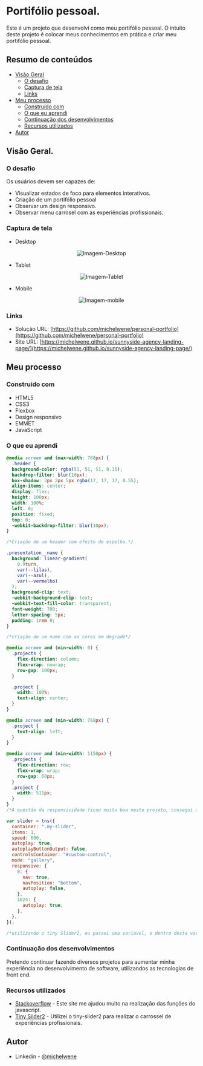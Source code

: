 # Portifólio pessoal.

Este é um projeto que desenvolvi como meu portifólio pessoal. O intuito deste projeto é colocar meus conhecimentos em prática e criar meu portifólio pessoal.

## Resumo de conteúdos

- [Visão Geral](#Visão-Geral)
  - [O desafio](#O-desafio)
  - [Captura de tela](#Captura-de-tela)
  - [Links](#Links)
- [Meu processo](#Meu-processo)
  - [Construído com](#Constrído-com)
  - [O que eu aprendi](#O-que-eu-aprendi)
  - [Continuação dos desenvolvimentos](#Continuação-dos-desenvolvimentos)
  - [Recursos utilizados](#Recursos-utilizados)
- [Autor](#Autor)

## Visão Geral.

### O desafio

Os usuários devem ser capazes de:

- Visualizar estados de foco para elementos interativos.
- Criação de um portifólio pessoal
- Observar um design responsivo.
- Observar menu carrosel com as experiências profissionais.

### Captura de tela

- Desktop
<p  align="center" >
  <img src="assets/images/desktop.png"alt="Imagem-Desktop"/>
</p>

- Tablet
<p  align="center" >
<img src="assets/images/tablet.png"alt="Imagem-Tablet"/>
</p>

- Mobile
<p  align="center" >
<img src="assets/images/mobile.png"alt="Imagem-mobile"/>
</p>

### Links

- Solução URL: [https://github.com/michelwene/personal-portfolio](https://github.com/michelwene/personal-portfolio)
- Site URL: [https://michelwene.github.io/sunnyside-agency-landing-page/](https://michelwene.github.io/sunnyside-agency-landing-page/)

## Meu processo

### Construído com

- HTML5
- CSS3
- Flexbox
- Design responsivo
- EMMET
- JavaScript

### O que eu aprendi

```css
@media screen and (max-width: 768px) {
  .header {
  background-color: rgba(51, 51, 51, 0.15);
  backdrop-filter: blur(10px);
  box-shadow: 3px 2px 5px rgba(17, 17, 17, 0.55);
  align-items: center;
  display: flex;
  height: 100px;
  width: 100%;
  left: 0;
  position: fixed;
  top: 0;
  -webkit-backdrop-filter: blur(10px);
}

/*Criação de um header com efeito de espelho.*/

.presentation__name {
  background: linear-gradient(
    0.9turn,
    var(--lilas),
    var(--azul),
    var(--vermelho)
  );
  background-clip: text;
  -webkit-background-clip: text;
  -webkit-text-fill-color: transparent;
  font-weight: 700;
  letter-spacing: 5px;
  padding: 1rem 0;
}

/*criação de um nome com as cores em degradé*/

@media screen and (min-width: 0) {
  .projects {
    flex-direction: column;
    flex-wrap: nowrap;
    row-gap: 100px;
  }

  .project {
    width: 100%;
    text-align: center;
  }
}

@media screen and (min-width: 768px) {
  .project {
    text-align: left;
  }
}

@media screen and (min-width: 1150px) {
  .projects {
    flex-direction: row;
    flex-wrap: wrap;
    row-gap: 60px;
  }
  .project {
    width: 511px;
  }
}
/*A questão da responsividade ficou muito boa neste projeto, consegui adaptar muito bem cada elemento da página para determinados tipo de tamanho de tela.
```

```javaScript
var slider = tns({
  container: ".my-slider",
  items: 1,
  speed: 600,
  autoplay: true,
  autoplayButtonOutput: false,
  controlsContainer: "#custom-control",
  mode: "gallery",
  responsive: {
    0: {
      nav: true,
      navPosition: "bottom",
      autoplay: false,
    },
    1024: {
      autoplay: true,
    },
  },
});

/*utilizando o tiny Slider2, eu passei uma variavel, e dentro desta variavel eu montei o menu carrossel, que dentro dele contêm minhas experiências profissionais.*/
```

### Continuação dos desenvolvimentos

Pretendo continuar fazendo diversos projetos para aumentar minha experiência no desenvolvimento de software, utilizandos as tecnologias de front end.
### Recursos utilizados

- [Stackoverflow](https://stackoverflow.com/) - Este site me ajudou muito na realização das funções do javascript.
- [Tiny Silder2](https://ganlanyuan.github.io/tiny-slider/) - Utilizei o tiny-slider2 para realizar o carrossel de experiências profissionais.

## Autor

- Linkedin - [@michelwene](https://www.linkedin.com/in/michelwene/)
